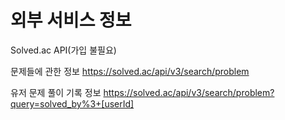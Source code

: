 # 외부 서비스 정보

Solved.ac API(가입 불필요)

문제들에 관한 정보
https://solved.ac/api/v3/search/problem

유저 문제 풀이 기록 정보
https://solved.ac/api/v3/search/problem?query=solved_by%3+[userId]